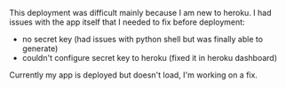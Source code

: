 This deployment was difficult mainly because I am new to heroku. I had issues with the app itself that I needed to fix before deployment:
  * no secret key (had issues with python shell but was finally able to generate)
  * couldn't configure secret key to heroku (fixed it in heroku dashboard)

Currently my app is deployed but doesn't load, I'm working on a fix.
